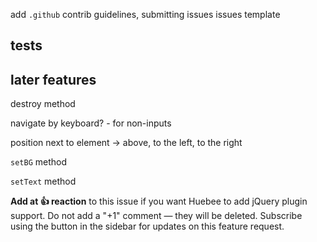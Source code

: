 <!-- no selected at first -->
<!-- custom colors at top -->
<!-- hues option? -->
<!-- hue0 -->
<!-- escape hit -->
<!-- tab out -->
<!-- original color set -->
<!-- intro/outro transitions -->
<!-- setBGColor to multiple element with querySelector -->
<!-- change input text -> change color -->

<!-- setText selector string -->
<!-- html init -->
<!-- jQuery? -->


<!-- tests -->
<!-- gulpfile, make dist -->
<!-- gulp lint -->
<!-- gulp version -->
<!-- README -->

<!-- metafizzy repo -->

<!-- npm publish -->
<!-- bower publish -->

add `.github`
  contrib guidelines, submitting issues
  issues template


## tests

<!-- setColor -->
<!-- change input value sets color -->
<!-- original input value sets color -->
<!-- focusing other item closes -->

<!-- setting multiple text -->
<!-- setting multiple BG -->
<!-- custom colors -->
<!-- setting a an invalid color -->
<!-- html init -->
<!-- html init with options -->

<!-- cursor css sets gridSize -->

## later features

<!-- best way to set initial color, on non-inputs -->

<!-- clicking padding closes picker -->

destroy method

navigate by keyboard? - for non-inputs

position next to element -> above, to the left, to the right

<!-- always open -->

<!-- setText multiple elements -->

`setBG` method

`setText` method

<!-- On mobile, allow scrollable without closing -->

<!-- Add proper jQuery plugin functionality -->


**Add at 👍 reaction** to this issue if you want Huebee to add jQuery plugin support. Do not add a "+1" comment — they will be deleted. Subscribe using the button in the sidebar for updates on this feature request.
